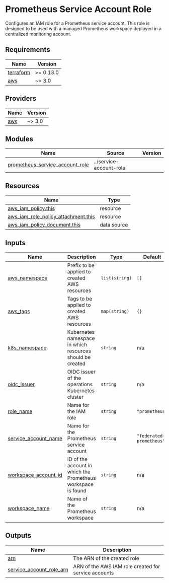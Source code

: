 # Prometheus Service Account Role

Configures an IAM role for a Prometheus service account. This role is designed
to be used with a managed Prometheus workspace deployed in a centralized
monitoring account.

<!-- BEGIN_TF_DOCS -->
## Requirements

| Name | Version |
|------|---------|
| <a name="requirement_terraform"></a> [terraform](#requirement\_terraform) | >= 0.13.0 |
| <a name="requirement_aws"></a> [aws](#requirement\_aws) | ~> 3.0 |

## Providers

| Name | Version |
|------|---------|
| <a name="provider_aws"></a> [aws](#provider\_aws) | ~> 3.0 |

## Modules

| Name | Source | Version |
|------|--------|---------|
| <a name="module_prometheus_service_account_role"></a> [prometheus\_service\_account\_role](#module\_prometheus\_service\_account\_role) | ../service-account-role |  |

## Resources

| Name | Type |
|------|------|
| [aws_iam_policy.this](https://registry.terraform.io/providers/hashicorp/aws/latest/docs/resources/iam_policy) | resource |
| [aws_iam_role_policy_attachment.this](https://registry.terraform.io/providers/hashicorp/aws/latest/docs/resources/iam_role_policy_attachment) | resource |
| [aws_iam_policy_document.this](https://registry.terraform.io/providers/hashicorp/aws/latest/docs/data-sources/iam_policy_document) | data source |

## Inputs

| Name | Description | Type | Default | Required |
|------|-------------|------|---------|:--------:|
| <a name="input_aws_namespace"></a> [aws\_namespace](#input\_aws\_namespace) | Prefix to be applied to created AWS resources | `list(string)` | `[]` | no |
| <a name="input_aws_tags"></a> [aws\_tags](#input\_aws\_tags) | Tags to be applied to created AWS resources | `map(string)` | `{}` | no |
| <a name="input_k8s_namespace"></a> [k8s\_namespace](#input\_k8s\_namespace) | Kubernetes namespace in which resources should be created | `string` | n/a | yes |
| <a name="input_oidc_issuer"></a> [oidc\_issuer](#input\_oidc\_issuer) | OIDC issuer of the operations Kubernetes cluster | `string` | n/a | yes |
| <a name="input_role_name"></a> [role\_name](#input\_role\_name) | Name for the IAM role | `string` | `"prometheus"` | no |
| <a name="input_service_account_name"></a> [service\_account\_name](#input\_service\_account\_name) | Name for the Prometheus service account | `string` | `"federated-prometheus"` | no |
| <a name="input_workspace_account_id"></a> [workspace\_account\_id](#input\_workspace\_account\_id) | ID of the account in which the Prometheus workspace is found | `string` | n/a | yes |
| <a name="input_workspace_name"></a> [workspace\_name](#input\_workspace\_name) | Name of the Prometheus workspace | `string` | n/a | yes |

## Outputs

| Name | Description |
|------|-------------|
| <a name="output_arn"></a> [arn](#output\_arn) | The ARN of the created role |
| <a name="output_service_account_role_arn"></a> [service\_account\_role\_arn](#output\_service\_account\_role\_arn) | ARN of the AWS IAM role created for service accounts |
<!-- END_TF_DOCS -->
